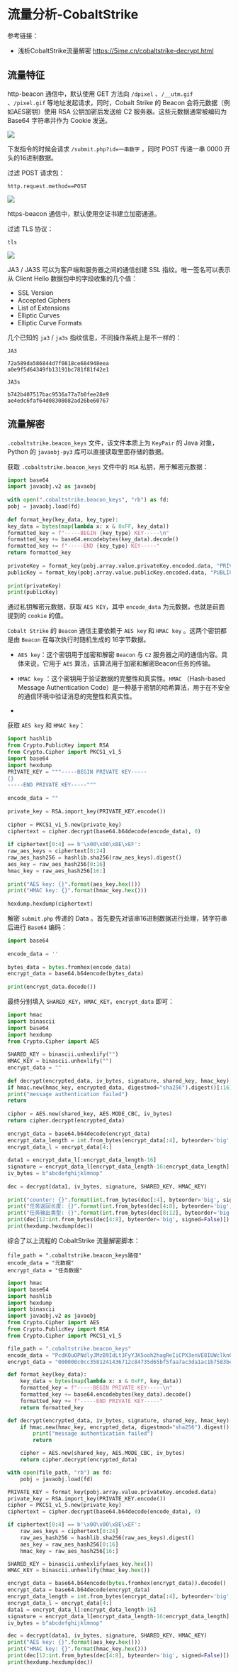 # 流量分析-CobaltStrike

参考链接：

- 浅析CobaltStrike流量解密 https://5ime.cn/cobaltstrike-decrypt.html

## 流量特征

http-beacon 通信中，默认使用 GET 方法向 `/dpixel` 、`/__utm.gif` 、`/pixel.gif` 等地址发起请求，同时，Cobalt Strike 的 Beacon 会将元数据（例如AES密钥）使用 RSA 公钥加密后发送给 C2 服务器。这些元数据通常被编码为 Base64 字符串并作为 Cookie 发送。

![](images/CobaltStrike流量分析/image-20231124103813576.png)

下发指令的时候会请求 `/submit.php?id=一串数字` ，同时 POST 传递一串 0000 开头的16进制数据。

过滤 POST 请求包：

```
http.request.method==POST
```

![](images/CobaltStrike流量分析/image-20231124104222437.png)


https-beacon 通信中，默认使用空证书建立加密通道。

过滤 TLS 协议：

```
tls
```

![](images/CobaltStrike流量分析/image-20231124105107971.png)

JA3 / JA3S 可以为客户端和服务器之间的通信创建 SSL 指纹。唯一签名可以表示从 Client Hello 数据包中的字段收集的几个值：

- SSL Version
- Accepted Ciphers
- List of Extensions
- Elliptic Curves
- Elliptic Curve Formats

几个已知的 `ja3` / `ja3s` 指纹信息，不同操作系统上是不一样的：

```
JA3

72a589da586844d7f0818ce684948eea
a0e9f5d64349fb13191bc781f81f42e1
```

```
JA3s

b742b407517bac9536a77a7b0fee28e9
ae4edc6faf64d08308082ad26be60767
```
## 流量解密

 `.cobaltstrike.beacon_keys` 文件，该文件本质上为 `KeyPair` 的 Java 对象，Python 的 `javaobj-py3` 库可以直接读取里面存储的数据。

获取 `.cobaltstrike.beacon_keys` 文件中的 `RSA` 私钥，用于解密元数据：

```python
import base64  
import javaobj.v2 as javaobj  
  
with open(".cobaltstrike.beacon_keys", "rb") as fd:  
pobj = javaobj.load(fd)  
  
def format_key(key_data, key_type):  
key_data = bytes(map(lambda x: x & 0xFF, key_data))  
formatted_key = f"-----BEGIN {key_type} KEY-----\n"  
formatted_key += base64.encodebytes(key_data).decode()  
formatted_key += f"-----END {key_type} KEY-----"  
return formatted_key  
  
privateKey = format_key(pobj.array.value.privateKey.encoded.data, "PRIVATE")  
publicKey = format_key(pobj.array.value.publicKey.encoded.data, "PUBLIC")  
  
print(privateKey)  
print(publicKey)
```

通过私钥解密元数据，获取 `AES KEY`，其中 `encode_data` 为元数据，也就是前面提到的 `cookie` 的值。

`Cobalt Strike` 的 `Beacon` 通信主要依赖于 `AES key` 和 `HMAC key` 。这两个密钥都是由 `Beacon` 在每次执行时随机生成的 16字节数据。

- `AES key`：这个密钥用于加密和解密 `Beacon` 与 `C2` 服务器之间的通信内容。具体来说，它用于 `AES` 算法，该算法用于加密和解密Beacon任务的传输。

- `HMAC key` ：这个密钥用于验证数据的完整性和真实性。`HMAC` （Hash-based Message Authentication Code）是一种基于密钥的哈希算法，用于在不安全的通信环境中验证消息的完整性和真实性。
- 
获取 `AES key` 和 `HMAC key`：

```python
import hashlib  
from Crypto.PublicKey import RSA  
from Crypto.Cipher import PKCS1_v1_5  
import base64  
import hexdump  
PRIVATE_KEY = """-----BEGIN PRIVATE KEY-----  
{}  
-----END PRIVATE KEY-----"""  
  
encode_data = ""  
  
private_key = RSA.import_key(PRIVATE_KEY.encode())  
  
cipher = PKCS1_v1_5.new(private_key)  
ciphertext = cipher.decrypt(base64.b64decode(encode_data), 0)  
  
if ciphertext[0:4] == b'\x00\x00\xBE\xEF':  
raw_aes_keys = ciphertext[8:24]  
raw_aes_hash256 = hashlib.sha256(raw_aes_keys).digest()  
aes_key = raw_aes_hash256[0:16]  
hmac_key = raw_aes_hash256[16:]  
  
print("AES key: {}".format(aes_key.hex()))  
print("HMAC key: {}".format(hmac_key.hex()))  
  
hexdump.hexdump(ciphertext)
```

解密 `submit.php` 传递的 Data 。首先要先对该串16进制数据进行处理，转字符串后进行 `Base64` 编码：

```python
import base64  
  
encode_data = ''  
  
bytes_data = bytes.fromhex(encode_data)  
encrypt_data = base64.b64encode(bytes_data)  
  
print(encrypt_data.decode())
```

最终分别填入 `SHARED_KEY`，`HMAC_KEY`，`encrypt_data` 即可：

```python
import hmac  
import binascii  
import base64  
import hexdump  
from Crypto.Cipher import AES  
  
SHARED_KEY = binascii.unhexlify("")  
HMAC_KEY = binascii.unhexlify("")  
encrypt_data = ""  
  
def decrypt(encrypted_data, iv_bytes, signature, shared_key, hmac_key):  
if hmac.new(hmac_key, encrypted_data, digestmod="sha256").digest()[:16] != signature:  
print("message authentication failed")  
return  
  
cipher = AES.new(shared_key, AES.MODE_CBC, iv_bytes)  
return cipher.decrypt(encrypted_data)  
  
encrypt_data = base64.b64decode(encrypt_data)  
encrypt_data_length = int.from_bytes(encrypt_data[:4], byteorder='big', signed=False)  
encrypt_data_l = encrypt_data[4:]  
  
data1 = encrypt_data_l[:encrypt_data_length-16]  
signature = encrypt_data_l[encrypt_data_length-16:encrypt_data_length]  
iv_bytes = b"abcdefghijklmnop"  
  
dec = decrypt(data1, iv_bytes, signature, SHARED_KEY, HMAC_KEY)  
  
print("counter: {}".format(int.from_bytes(dec[:4], byteorder='big', signed=False)))  
print("任务返回长度: {}".format(int.from_bytes(dec[4:8], byteorder='big', signed=False)))  
print("任务输出类型: {}".format(int.from_bytes(dec[8:12], byteorder='big', signed=False)))  
print(dec[12:int.from_bytes(dec[4:8], byteorder='big', signed=False)])  
print(hexdump.hexdump(dec))
```

综合了以上流程的 CobaltStrike 流量解密脚本：

```
file_path = ".cobaltstrike.beacon_keys路径"
encode_data = "元数据"
encrypt_data = "任务数据"
```

```python
import hmac
import base64
import hashlib
import hexdump
import binascii
import javaobj.v2 as javaobj
from Crypto.Cipher import AES
from Crypto.PublicKey import RSA
from Crypto.Cipher import PKCS1_v1_5

file_path = ".cobaltstrike.beacon_keys"
encode_data = "PcdKQuOPNdlyJMzB9IdLt3FyYJK5ooh2hagReIiCPX3enVE8IUWclknGedXTxAW6Seq0pUuqbA3d6h59a43lQH+2l4egkNL/aTuaMndjIcrM7HFHDQSumu/VoeG+O9vNB63W6YtJDidYt+SjFCZPOjcTblEU+CDGzN4xNO+bh1s="
encrypt_data = "000000c0cc3581241436712c84735d65bf5faa7ac3da1ac1b7583bea79d54c00c517866397786623818cb11af81460bf963e7da0be7bd4c8afc27d4d7efb783ce7d3a889d14dada2a851f0b2919af4242efdc0e43ad80053b5d7ffc933416ec0861d24280f6d80bf6baf39264c534296b81635f8b2ce9824f03839f1aa4a2941186bed40820296e5637b168ad6bac0801c6c79e2c63f0319e9b12434854c0721cc34a323f044b630b2796478f6802590774d1a83f769fb1e2bfb1c577bfe02d958f5b41c"

def format_key(key_data):
    key_data = bytes(map(lambda x: x & 0xFF, key_data))
    formatted_key = f"-----BEGIN PRIVATE KEY-----\n"
    formatted_key += base64.encodebytes(key_data).decode()
    formatted_key += f"-----END PRIVATE KEY-----"
    return formatted_key

def decrypt(encrypted_data, iv_bytes, signature, shared_key, hmac_key):
    if hmac.new(hmac_key, encrypted_data, digestmod="sha256").digest()[:16] != signature:
        print("message authentication failed")
        return

    cipher = AES.new(shared_key, AES.MODE_CBC, iv_bytes)
    return cipher.decrypt(encrypted_data)

with open(file_path, "rb") as fd:
    pobj = javaobj.load(fd)

PRIVATE_KEY = format_key(pobj.array.value.privateKey.encoded.data)
private_key = RSA.import_key(PRIVATE_KEY.encode())
cipher = PKCS1_v1_5.new(private_key)
ciphertext = cipher.decrypt(base64.b64decode(encode_data), 0)

if ciphertext[0:4] == b'\x00\x00\xBE\xEF':
    raw_aes_keys = ciphertext[8:24]
    raw_aes_hash256 = hashlib.sha256(raw_aes_keys).digest()
    aes_key = raw_aes_hash256[0:16]
    hmac_key = raw_aes_hash256[16:]

SHARED_KEY = binascii.unhexlify(aes_key.hex())
HMAC_KEY = binascii.unhexlify(hmac_key.hex())

encrypt_data = base64.b64encode(bytes.fromhex(encrypt_data)).decode()
encrypt_data = base64.b64decode(encrypt_data)
encrypt_data_length = int.from_bytes(encrypt_data[:4], byteorder='big', signed=False)
encrypt_data_l = encrypt_data[4:]
data1 = encrypt_data_l[:encrypt_data_length-16]
signature = encrypt_data_l[encrypt_data_length-16:encrypt_data_length]
iv_bytes = b"abcdefghijklmnop"

dec = decrypt(data1, iv_bytes, signature, SHARED_KEY, HMAC_KEY)
print("AES key: {}".format(aes_key.hex()))
print("HMAC key: {}".format(hmac_key.hex()))
print(dec[12:int.from_bytes(dec[4:8], byteorder='big', signed=False)])
print(hexdump.hexdump(dec))
```
